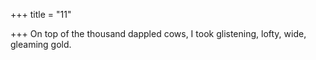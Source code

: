 +++
title = "11"

+++
On top of the thousand dappled cows, I took glistening, lofty, wide, gleaming gold.  